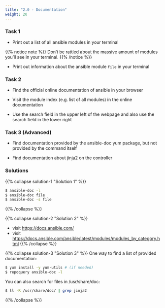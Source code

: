 ```yaml
---
title: "2.0 - Documentation"
weight: 20
---
```


### Task 1

- Print out a list of all ansible modules in your terminal


{{% notice note %}} 
 Don’t be rattled about the massive amount of modules you’ll see in
 your terminal.
{{% /notice %}}

  - Print out information about the ansible module `file` in your
    terminal

### Task 2

- Find the official online documentation of ansible in your browser

- Visit the module index (e.g. list of all modules) in the online
  documentation

- Use the search field in the upper left of the webpage and also use the search field in the lower right

### Task 3 (Advanced)

- Find documentation provided by the ansible-doc yum package, but not provided by the command itself

- Find documentation about jinja2 on the controller

### Solutions

{{% collapse solution-1 "Solution 1" %}}
```bash
$ ansible-doc -l
$ ansible-doc file
$ ansible-doc -s file
```
{{% /collapse %}}

{{% collapse solution-2 "Solution 2" %}}
- visit <https://docs.ansible.com/>
- visit <https://docs.ansible.com/ansible/latest/modules/modules_by_category.html>
{{% /collapse %}}

{{% collapse solution-3 "Solution 3" %}}
One way to find a list of provided documentation:
```bash
$ yum install -y yum-utils # (if needed)
$ repoquery ansible-doc -l
``` 

You can also search for files in /usr/share/doc:
```bash
$ ll -R /usr/share/doc/ | grep jinja2
```
{{% /collapse %}}